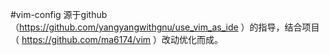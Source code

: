 #vim-config
源于github （https://github.com/yangyangwithgnu/use_vim_as_ide ）的指导，结合项目（ https://github.com/ma6174/vim ）改动优化而成。
